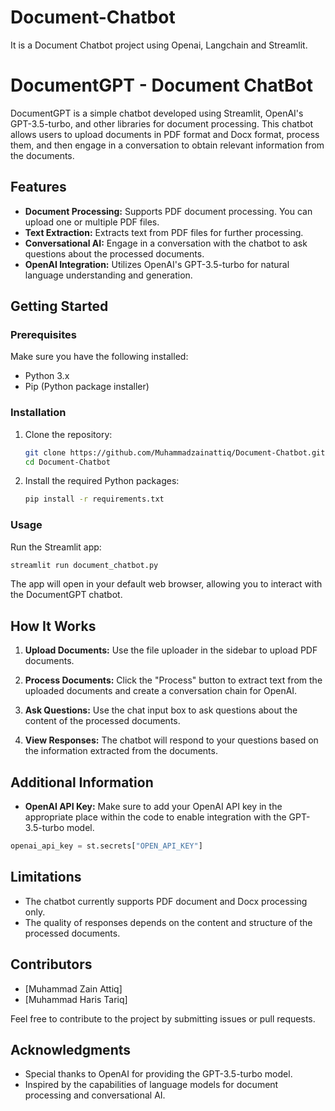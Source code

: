 # Document-Chatbot
It is a Document Chatbot project using Openai, Langchain and Streamlit.
# DocumentGPT - Document ChatBot

DocumentGPT is a simple chatbot developed using Streamlit, OpenAI's GPT-3.5-turbo, and other libraries for document processing. This chatbot allows users to upload documents in PDF format and Docx format, process them, and then engage in a conversation to obtain relevant information from the documents.

## Features

- **Document Processing:** Supports PDF document processing. You can upload one or multiple PDF files.
- **Text Extraction:** Extracts text from PDF files for further processing.
- **Conversational AI:** Engage in a conversation with the chatbot to ask questions about the processed documents.
- **OpenAI Integration:** Utilizes OpenAI's GPT-3.5-turbo for natural language understanding and generation.

## Getting Started

### Prerequisites

Make sure you have the following installed:

- Python 3.x
- Pip (Python package installer)

### Installation

1. Clone the repository:

   ```bash
   git clone https://github.com/Muhammadzainattiq/Document-Chatbot.git
   cd Document-Chatbot
   ```

2. Install the required Python packages:

   ```bash
   pip install -r requirements.txt
   ```

### Usage

Run the Streamlit app:

```bash
streamlit run document_chatbot.py
```

The app will open in your default web browser, allowing you to interact with the DocumentGPT chatbot.

## How It Works

1. **Upload Documents:** Use the file uploader in the sidebar to upload PDF documents.

2. **Process Documents:** Click the "Process" button to extract text from the uploaded documents and create a conversation chain for OpenAI.

3. **Ask Questions:** Use the chat input box to ask questions about the content of the processed documents.

4. **View Responses:** The chatbot will respond to your questions based on the information extracted from the documents.

## Additional Information

- **OpenAI API Key:** Make sure to add your OpenAI API key in the appropriate place within the code to enable integration with the GPT-3.5-turbo model.

```python
openai_api_key = st.secrets["OPEN_API_KEY"]
```

## Limitations

- The chatbot currently supports PDF document and Docx processing only.
- The quality of responses depends on the content and structure of the processed documents.

## Contributors

- [Muhammad Zain Attiq]
- [Muhammad Haris Tariq]

Feel free to contribute to the project by submitting issues or pull requests.


## Acknowledgments

- Special thanks to OpenAI for providing the GPT-3.5-turbo model.
- Inspired by the capabilities of language models for document processing and conversational AI.
